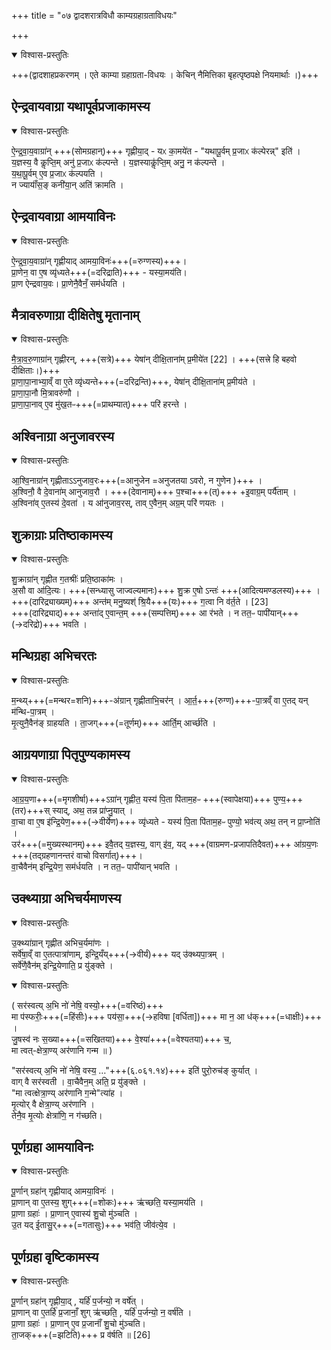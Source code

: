 +++
title = "०७ द्वादशरात्रविधौ काम्यग्रहाग्रताविधयः"

+++

<details open><summary>विश्वास-प्रस्तुतिः</summary>

+++(द्वादशाहप्रकरणम् । एते काम्या ग्रहाग्रता-विधयः । केचिन् नैमित्तिका बृहत्पृष्ठपक्षे नियमार्थाः ।)+++  
</details>



## ऐन्द्रवायवाग्रा यथापूर्वप्रजाकामस्य

<details open><summary>विश्वास-प्रस्तुतिः</summary>

ऐ॒न्द्र॒वा॒य॒वाग्रा॑न् +++(सोमग्रहान्)+++ गृह्णीया॒द् - यᳵ का॒मये॑त - "यथापू॒र्वम् प्र॒जाᳵ क॑ल्पेरन्न्" इति॑ ।  
य॒ज्ञस्य॒ वै कॢप्ति॒म् अनु॑ प्र॒जाᳵ क॑ल्पन्ते ।
य॒ज्ञस्याकॢ॑प्ति॒म् अनु॒ न क॑ल्पन्ते ।  
य॒था॒पू॒र्वम् ए॒व प्र॒जाᳵ क॑ल्पयति ।  
न ज्यायाँ॑स॒ङ् कनी॑या॒न् अति॑ क्रामति ।
</details>



## ऐन्द्रवायवाग्रा आमयाविनः

<details open><summary>विश्वास-प्रस्तुतिः</summary>

ऐ॒न्द्र॒वा॒य॒वाग्रा॑न् गृह्णीयाद् आमया॒विनः॑+++(=रुग्णस्य)+++।  
प्रा॒णेन॒ वा ए॒ष व्यृ॑ध्यते+++(=दरिद्राति)+++ - यस्या॒मय॑ति।  
प्रा॒ण ऐन्द्रवाय॒वः। प्रा॒णेनै॒वैनँ॒ सम॑र्धयति ।
</details>



## मैत्रावरुणाग्रा दीक्षितेषु मृतानाम्

<details open><summary>विश्वास-प्रस्तुतिः</summary>

मै॒त्रा॒व॒रु॒णाग्रा॑न् गृह्णीरन्, +++(सत्रे)+++ येषा॑न् दीक्षि॒ताना॑म् प्र॒मीये॑त [22] । +++(सत्त्रे हि बहवो दीक्षिताः।)+++  
प्रा॒णा॒पा॒नाभ्या॒व्ँ वा ए॒ते व्यृ॑ध्यन्ते+++(=दरिद्रन्ति)+++, येषा॑न् दीक्षि॒ताना॑म् प्र॒मीय॑ते ।  
प्रा॒णा॒पा॒नौ मि॒त्रावरु॑णौ ।  
प्रा॒णा॒पा॒नाव् ए॒व मु॑ख॒तᳶ+++(=प्राथम्यात्)+++ परि॑ हरन्ते ।
</details>



## अश्विनाग्रा अनुजावरस्य

<details open><summary>विश्वास-प्रस्तुतिः</summary>

आ॒श्वि॒नाग्रा॑न् गृह्णीताऽऽनुजाव॒रः+++(=आनुजेन =अनुजतया ऽवरो, न गुणेन )+++ ।  
अ॒श्विनौ॒ वै दे॒वाना॑म् आनुजाव॒रौ । +++(देवानाम्)+++ प॒श्चा+++(त्)+++ +इ॒वाग्र॒म्  पर्यै॑ताम् ।  
अ॒श्विना॑व् ए॒तस्य॑ दे॒वता॑ । य आ॑नुजाव॒रस्, ताव् ए॒वैन॒म् अग्र॒म् परि॑ णयतः ।
</details>



## शुक्राग्राः प्रतिष्ठाकामस्य

<details open><summary>विश्वास-प्रस्तुतिः</summary>

शु॒क्राग्रा॑न् गृह्णीत ग॒तश्रीः॑ प्रति॒ष्ठाका॑मः ।  
अ॒सौ वा आ॑दि॒त्यः। +++(सन्ध्यासु जाज्वल्यमानः)+++ शु॒क्र ए॒षो ऽन्तः॑ +++(आदित्यमण्डलस्य)+++ ।  
+++(दारिद्र्याख्यम्)+++ अन्त॑म् मनु॒ष्यश्॑ श्रि॒यै+++(यः)+++ ग॒त्वा नि व॑र्त॒ते । [23]  
+++(दारिद्र्याद्)+++ अन्ता॑द् ए॒वान्त॒म् +++(सम्पत्तिम्)+++ आ र॑भते । न तत॒ᳶ पापी॑यान्+++(→दरिद्रो)+++ भवति ।  
</details>



## मन्थिग्रहा अभिचरतः

<details open><summary>विश्वास-प्रस्तुतिः</summary>

म॒न्थ्य्+++(=मन्थर=शनि)+++-अ॑ग्रान् गृह्णीताभि॒चर॑न् । आ॒र्त॒+++(रुग्ण)+++-पा॒त्रव्ँ वा ए॒तद् यन् म॑न्थि-पा॒त्रम् ।  
मृ॒त्युनै॒वैन॑ङ् ग्राहयति । ता॒जग्+++(=तूर्णम्)+++ आर्ति॒म् आर्च्छ॑ति ।  
</details>



## आग्रयणाग्रा पितृपुण्यकामस्य

<details open><summary>विश्वास-प्रस्तुतिः</summary>

आ॒ग्र॒य॒णा+++(=मृगशीर्षा)+++ऽग्रा॑न् गृह्णीत॒  यस्य॑ पि॒ता पि॑ताम॒हᳶ +++(स्वापेक्षया)+++ पुण्य॒+++(तर)+++स् स्याद्, अथ॒ तन्न प्रा॑प्नु॒यात् ।  
वा॒चा वा ए॒ष इ॑न्द्रि॒येण॒+++(→वीर्येण)+++ व्यृ॑ध्यते - यस्य॑ पि॒ता पि॑ताम॒हᳶ पुण्यो॒ भव॑त्य् अथ॒ तन् न प्रा॒प्नोति॑ ।  
उर॑+++(=मुख्यस्थानम्)+++ इवै॒तद् य॒ज्ञस्य॒, वाग् इ॑व॒, यद् +++(वाग्रमण-प्रजापतिदैवत)+++ आ॑ग्रय॒णः +++(तद्ग्रहणानन्तरं वाचो विसर्गात्)+++।  
वा॒चैवैन॑म् इन्द्रि॒येण॒ सम॑र्धयति । न तत॒ᳶ पापी॑यान् भवति ।  
</details>



## उक्थ्याग्रा अभिचर्यमाणस्य

<details open><summary>विश्वास-प्रस्तुतिः</summary>

उ॒क्थ्या॑ग्रान् गृह्णीत अभिच॒र्यमा॑णः ।  
सर्वे॑षा॒व्ँ वा ए॒तत्पात्रा॑णाम्, इन्द्रि॒यँय्+++(→वीर्यं)+++ यद् उ॑क्थ्यपा॒त्रम् ।  
सर्वे॑णै॒वैन॑म् इन्द्रि॒येणाति॒ प्र यु॑ङ्क्ते ।  
</details>

<details open><summary>विश्वास-प्रस्तुतिः</summary>

(
सर॑स्वत्य् अ॒भि नो॑ नेषि॒ वस्यो॒+++(=वरिष्ठं)+++  
मा प॑स्फरीः॒+++(=हिंसीः)+++ पय॑सा॒+++(→हविषा [वर्धिता])+++ मा न॒ आ ध॑क्+++(=धाक्षीः)+++ ।  
जु॒षस्व॑ नः स॒ख्या+++(=सखितया)+++ वे॒श्या॑+++(=वेश्यतया)+++ च॒,  
मा त्वत्-क्षेत्रा॒ण्य् अर॑णानि गन्म ॥
)
</details>



"सर॑स्वत्य् अ॒भि नो॑ नेषि॒ वस्य॒ …"+++(६.०६१.१४)+++ इति॑ पुरो॒रुच॑ङ् कुर्यात् ।  
वाग् वै सर॑स्वती । वा॒चैवैन॒म् अति॒ प्र यु॑ङ्क्ते ।  
"मा त्वत्क्षेत्रा॒ण्य् अर॑णानि ग॒न्मे"त्या॑ह ।  
मृ॒त्योर् वै क्षेत्रा॒ण्य् अर॑णानि ।  
तेनै॒व मृ॒त्योः क्षेत्रा॑णि॒ न ग॑च्छति।  

## पूर्णग्रहा आमयाविनः

<details open><summary>विश्वास-प्रस्तुतिः</summary>

पू॒र्णान् ग्रहा॑न् गृह्णीयाद् आमया॒विनः॑ ।  
प्रा॒णान् वा ए॒तस्य॒ शुग्+++(=शोकः)+++ ऋ॑च्छति॒ यस्या॒मय॑ति ।  
प्रा॒णा ग्रहाः॑ । प्रा॒णान् ए॒वास्य॑ शु॒चो मु॑ञ्चति ।  
उ॒त यद् ई॒तासु॒र्+++(=गतासुः)+++ भव॑ति॒ जीव॑त्ये॒व ।  
</details>



## पूर्णग्रहा वृष्टिकामस्य

<details open><summary>विश्वास-प्रस्तुतिः</summary>

पू॒र्णान् ग्रहा॑न् गृह्णीया॒द् , यर्हि॑ प॒र्जन्यो॒ न वर्षे॑त् ।  
प्रा॒णान् वा ए॒तर्हि॑ प्र॒जानाँ॒ शुग् ऋ॑च्छति॒ , यर्हि॑ प॒र्जन्यो॒ न॒ वर्ष॑ति ।  
प्रा॒णा ग्रहाः॑ । प्रा॒णान् ए॒व प्र॒जानाँ॑ शु॒चो मु॑ञ्चति।  
ता॒जक्+++(=झटिति)+++ प्र व॑र्षति ॥ [26]  
</details>




